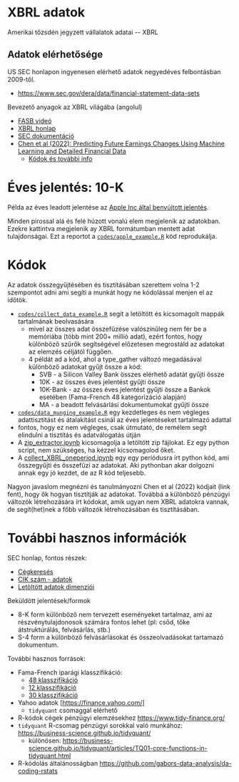 # XBRL adatok

Amerikai tőzsdén jegyzett vállalatok adatai -- XBRL

## Adatok elérhetősége

US SEC honlapon ingyenesen elérhető adatok negyedéves felbontásban 2009-től.

- https://www.sec.gov/dera/data/financial-statement-data-sets

Bevezető anyagok az XBRL világába (angolul)

- [FASB videó](https://www.fasb.org/academics#section-5)
- [XBRL honlap](https://xbrl.us/home/use/filings-database/)
- [SEC dokumentáció](https://www.sec.gov/files/aqfs.pdf)
- [Chen et al (2022): Predicting Future Earnings Changes Using Machine Learning and Detailed Financial Data](https://onlinelibrary.wiley.com/doi/full/10.1111/1475-679X.12429)
  - [Kódok és további info](https://www.chicagobooth.edu/research/chookaszian/journal-of-accounting-research/online-supplements-and-datasheets/volume-60)


# Éves jelentés: 10-K

Példa az éves leadott jelentése az [Apple Inc által benyújtott jelentés](https://www.sec.gov/ixviewer/ix.html?doc=/Archives/edgar/data/320193/000032019323000106/aapl-20230930.htm).

Minden pirossal alá és felé húzott vonalú elem megjelenik az adatokban. Ezekre kattintva megjelenik ay XBRL formátumban mentett adat tulajdonságai.
Ezt a reportot a [`codes/apple_example.R`](https://github.com/regulyagoston/XBRL_adatok/blob/main/codes/apple_example.R) kód reprodukálja.

# Kódok

Az adatok összegyűjtésében és tisztításában szerettem volna 1-2 szempontot adni ami segíti a munkát hogy ne kódolással menjen el az időtök.

  - [`codes/collect_data_example.R`](https://github.com/regulyagoston/XBRL_adatok/blob/main/codes/collect_data_examp.R) segít a letöltött és kicsomagolt mappák tartalmának beolvasására
    - mivel az összes adat összefűzése valószínűleg nem fér be a memóriába (több mint 200+ millió adat), ezért fontos, hogy különböző szűrők segítségével előzetesen megrostáld az adatokat az elemzés céljától függően.
    - 4 példát ad a kód, ahol a type_gather változó megadásával különböző adatokat gyűjt össze a kód:
      - SVB - a Silicon Valley Bank összes elérhető adatát gyűjti össze
      - 10K - az összes éves jelentést gyűjti össze
      - 10K-Bank - az összes éves jelentést gyűjti össze a Bankok esetében (Fama-French 48 kategorizáció alapján)
      - MA - a beadott felvásárlási dokumentumokat gyűjti össze
-  [`codes/data_munging_example.R`](https://github.com/regulyagoston/XBRL_adatok/blob/main/codes/data_munging_examp.R) egy kezdetleges és nem végleges adattisztítást és átalakítást csinál az éves jelentéseket tartalmazó adattal
  - fontos, hogy ez nem végleges, csak útmutató, de remélem segít elindulni a tisztítás és adatválogatás útján
- A [zip_extractor.ipynb](https://github.com/regulyagoston/XBRL_adatok/blob/main/codes/zip_extractor.ipynb) kicsomagolja a letöltött zip fájlokat. Ez egy python script, nem szükséges, ha kézzel kicsomagolod őket.
- A [collect_XBRL_oneperiod.ipynb](https://github.com/regulyagoston/XBRL_adatok/blob/main/codes/collect_XBRL_oneperiod.ipynb) egy egy periódusra írt python kód, ami összegyűjti és összefűzi az adatokat. Aki pythonban akar dolgozni annak egy jó kezdet, de az R kód teljesebb.

Nagyon javaslom megnézni és tanulmányozni Chen et al (2022) kódjait (link fent), hogy ők hogyan tisztítják az adatokat. 
Továbbá a különböző pénzügyi változók létrehozására írt kódokat, amik ugyan nem XBRL adatokra vannak, de segít(het)nek a főbb változók létrehozásában és tisztításában.

# További hasznos információk

SEC honlap, fontos részek:

  - [Cégkeresés](https://www.sec.gov/edgar/searchedgar/companysearch)
  - [CIK szám - adatok](https://www.sec.gov/Archives/edgar/cik-lookup-data.txt)
  - [Letöltött adatok dimenziói](https://www.sec.gov/files/aqfs.pdf)

Beküldött jelentések/formok

  - 8-K form különböző nem tervezett eseményeket tartalmaz, ami az részvénytulajdonosok számára fontos lehet (pl: csőd, tőke átstruktúrálás, felvásárlás, stb.)
  - S-4 form a különböző felvásárlásokat és összeolvadásokat tartamazó dokumentum.

További hasznos források:

  - Fama-French iparági klasszifikáció: 
      - [48 klasszifikáció](https://mba.tuck.dartmouth.edu/pages/faculty/ken.french/Data_Library/det_48_ind_port.html)
      - [12 klasszifikáció](https://mba.tuck.dartmouth.edu/pages/faculty/ken.french/Data_Library/det_12_ind_port.html)
      - [30 klasszifikáció](https://mba.tuck.dartmouth.edu/pages/faculty/ken.french/Data_Library/det_30_ind_port.html)
  - Yahoo adatok [https://finance.yahoo.com/]
    - `tidyquant` csomaggal elérhető    
  - R-kódok cégek pénzügyi elemzésekhez https://www.tidy-finance.org/
  - `tidyquant` R-csomag pénzügyi sorokkal való munkához: https://business-science.github.io/tidyquant/
    - különösen: https://business-science.github.io/tidyquant/articles/TQ01-core-functions-in-tidyquant.html
  - R-kódolás általánosságban https://github.com/gabors-data-analysis/da-coding-rstats
